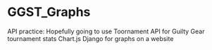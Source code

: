 # GGST_Graphs

API practice: Hopefully going to use Toornament API for Guilty Gear tournament stats
Chart.js Django for graphs on a website
